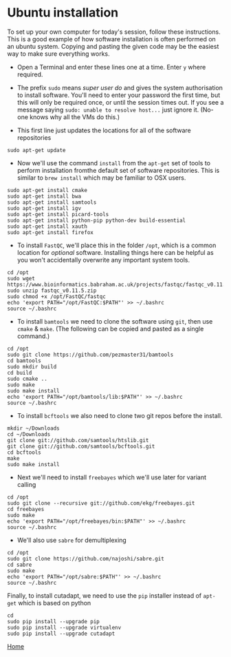 # Ubuntu installation

To set up your own computer for today's session, follow these instructions.
This is a good example of how software installation is often performed on an ubuntu system.
Copying and pasting the given code may be the easiest way to make sure everything works.

- Open a Terminal and enter these lines one at a time. Enter `y` where required.
- The prefix `sudo` means *super user do* and gives the system authorisation to install software. You'll need to enter your password the first time, but this will only be required once, or until the session times out. If you see a message saying `sudo: unable to resolve host...` just ignore it. (No-one knows why all the VMs do this.)

- This first line just updates the locations for all of the software repositories

```
sudo apt-get update
```

- Now we'll use the command `install` from the `apt-get` set of tools to perform installation fromthe default set of software repositories.
This is similar to `brew install` which may be familiar to OSX users.

```
sudo apt-get install cmake
sudo apt-get install bwa
sudo apt-get install samtools
sudo apt-get install igv
sudo apt-get install picard-tools
sudo apt-get install python-pip python-dev build-essential
sudo apt-get install xauth
sudo apt-get install firefox
```

- To install `FastQC`, we'll place this in the folder `/opt`, which is a common location for *optional* software.
Installing things here can be helpful as you won't accidentally overwrite any important system tools.

```
cd /opt
sudo wget https://www.bioinformatics.babraham.ac.uk/projects/fastqc/fastqc_v0.11.5.zip
sudo unzip fastqc_v0.11.5.zip
sudo chmod +x /opt/FastQC/fastqc
echo 'export PATH="/opt/FastQC:$PATH"' >> ~/.bashrc
source ~/.bashrc
```

- To install `bamtools` we need to clone the software using `git`, then use `cmake` & `make`.
(The following can be copied and pasted as a single command.)

```
cd /opt
sudo git clone https://github.com/pezmaster31/bamtools
cd bamtools
sudo mkdir build
cd build
sudo cmake ..
sudo make
sudo make install
echo 'export PATH="/opt/bamtools/lib:$PATH"' >> ~/.bashrc
source ~/.bashrc
```

- To install `bcftools` we also need to clone two git repos before the install.

```
mkdir ~/Downloads
cd ~/Downloads
git clone git://github.com/samtools/htslib.git
git clone git://github.com/samtools/bcftools.git
cd bcftools
make
sudo make install
```

- Next we'll need to install `freebayes` which we'll use later for variant calling

```
cd /opt
sudo git clone --recursive git://github.com/ekg/freebayes.git
cd freebayes
sudo make
echo 'export PATH="/opt/freebayes/bin:$PATH"' >> ~/.bashrc
source ~/.bashrc
```

- We'll also use `sabre` for demultiplexing

```
cd /opt
sudo git clone https://github.com/najoshi/sabre.git
cd sabre
sudo make
echo 'export PATH="/opt/sabre:$PATH"' >> ~/.bashrc
source ~/.bashrc
```

Finally, to install cutadapt, we need to use the `pip` installer instead of `apt-get` which is based on python

```
cd
sudo pip install --upgrade pip
sudo pip install --upgrade virtualenv
sudo pip install --upgrade cutadapt
```

[Home](../)
